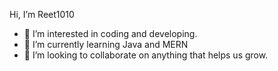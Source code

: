 Hi, I’m Reet1010
- 👀 I’m interested in coding and developing.
- 🌱 I’m currently learning Java and MERN
- 🤝 I’m looking to collaborate on anything that helps us grow.

<!---
Reet1010/Reet1010 is a ✨ special ✨ repository because its `README.md` (this file) appears on your GitHub profile.
You can click the Preview link to take a look at your changes.
--->
